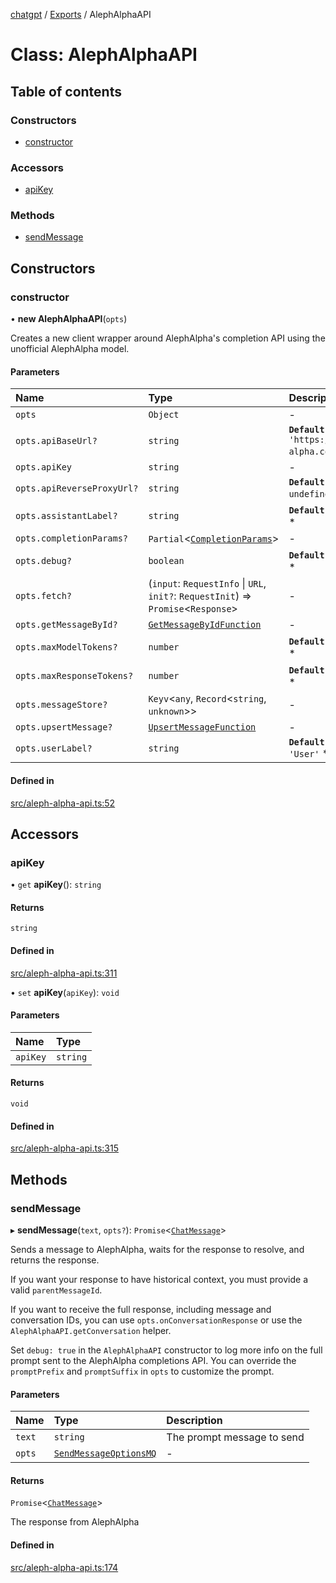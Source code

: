 [chatgpt](../readme.md) / [Exports](../modules.md) / AlephAlphaAPI

# Class: AlephAlphaAPI

## Table of contents

### Constructors

- [constructor](AlephAlphaAPI.md#constructor)

### Accessors

- [apiKey](AlephAlphaAPI.md#apikey)

### Methods

- [sendMessage](AlephAlphaAPI.md#sendmessage)

## Constructors

### constructor

• **new AlephAlphaAPI**(`opts`)

Creates a new client wrapper around AlephAlpha's completion API using the
unofficial AlephAlpha model.

#### Parameters

| Name | Type | Description |
| :------ | :------ | :------ |
| `opts` | `Object` | - |
| `opts.apiBaseUrl?` | `string` | **`Default Value`** `'https://api.aleph-alpha.com'` * |
| `opts.apiKey` | `string` | - |
| `opts.apiReverseProxyUrl?` | `string` | **`Default Value`** `undefined` * |
| `opts.assistantLabel?` | `string` | **`Default Value`** `'GPT'` * |
| `opts.completionParams?` | `Partial`<[`CompletionParams`](../modules/alephAlpha.md#completionparams)\> | - |
| `opts.debug?` | `boolean` | **`Default Value`** `false` * |
| `opts.fetch?` | (`input`: `RequestInfo` \| `URL`, `init?`: `RequestInit`) => `Promise`<`Response`\> | - |
| `opts.getMessageById?` | [`GetMessageByIdFunction`](../modules.md#getmessagebyidfunction) | - |
| `opts.maxModelTokens?` | `number` | **`Default Value`** `4096` * |
| `opts.maxResponseTokens?` | `number` | **`Default Value`** `1000` * |
| `opts.messageStore?` | `Keyv`<`any`, `Record`<`string`, `unknown`\>\> | - |
| `opts.upsertMessage?` | [`UpsertMessageFunction`](../modules.md#upsertmessagefunction) | - |
| `opts.userLabel?` | `string` | **`Default Value`** `'User'` * |

#### Defined in

[src/aleph-alpha-api.ts:52](https://github.com/jakobsa/chatgpt-api/blob/2bf8926/src/aleph-alpha-api.ts#L52)

## Accessors

### apiKey

• `get` **apiKey**(): `string`

#### Returns

`string`

#### Defined in

[src/aleph-alpha-api.ts:311](https://github.com/jakobsa/chatgpt-api/blob/2bf8926/src/aleph-alpha-api.ts#L311)

• `set` **apiKey**(`apiKey`): `void`

#### Parameters

| Name | Type |
| :------ | :------ |
| `apiKey` | `string` |

#### Returns

`void`

#### Defined in

[src/aleph-alpha-api.ts:315](https://github.com/jakobsa/chatgpt-api/blob/2bf8926/src/aleph-alpha-api.ts#L315)

## Methods

### sendMessage

▸ **sendMessage**(`text`, `opts?`): `Promise`<[`ChatMessage`](../interfaces/ChatMessage.md)\>

Sends a message to AlephAlpha, waits for the response to resolve, and returns
the response.

If you want your response to have historical context, you must provide a valid `parentMessageId`.

If you want to receive the full response, including message and conversation IDs,
you can use `opts.onConversationResponse` or use the `AlephAlphaAPI.getConversation`
helper.

Set `debug: true` in the `AlephAlphaAPI` constructor to log more info on the full prompt sent to the AlephAlpha completions API. You can override the `promptPrefix` and `promptSuffix` in `opts` to customize the prompt.

#### Parameters

| Name | Type | Description |
| :------ | :------ | :------ |
| `text` | `string` | The prompt message to send |
| `opts` | [`SendMessageOptionsMQ`](../modules.md#sendmessageoptionsmq) | - |

#### Returns

`Promise`<[`ChatMessage`](../interfaces/ChatMessage.md)\>

The response from AlephAlpha

#### Defined in

[src/aleph-alpha-api.ts:174](https://github.com/jakobsa/chatgpt-api/blob/2bf8926/src/aleph-alpha-api.ts#L174)
